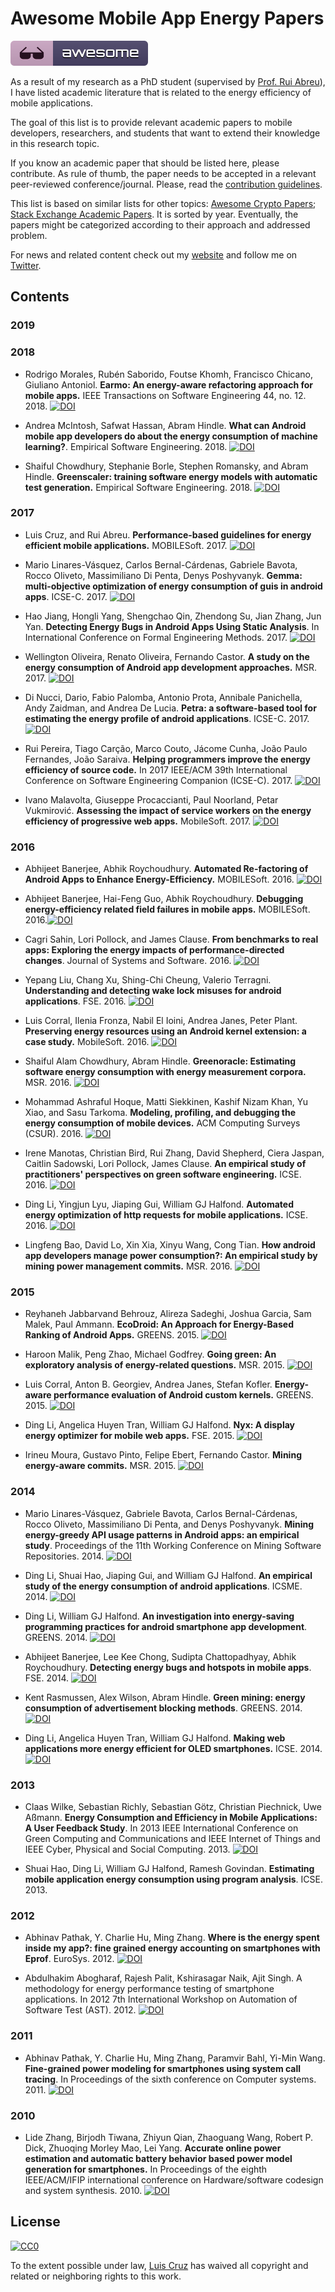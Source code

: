 # Awesome Mobile App Energy Papers
[![Awesome](./media/badge.svg)](https://github.com/sindresorhus/awesome)

As a result of my research as a PhD student (supervised by [Prof. Rui Abreu](https://ruimaranhao.com)), I have listed academic literature that is related to the energy efficiency of mobile applications.

The goal of this list is to provide relevant academic papers to mobile developers, researchers, and students that want to extend their knowledge in this research topic.

If you know an academic paper that should be listed here, please contribute. As rule of thumb, the paper needs to be accepted in a relevant peer-reviewed conference/journal. Please, read the [contribution guidelines](contributing.md).

This list is based on similar lists for other topics: [Awesome Crypto Papers](https://github.com/pFarb/awesome-crypto-papers); [Stack Exchange Academic Papers](https://meta.stackexchange.com/questions/134495/academic-papers-using-stack-exchange-data). It is sorted by year. Eventually, the papers might be categorized according to their approach and addressed problem.

For news and related content check out my [website](https://luiscruz.github.io/) and follow me on [Twitter](https://twitter.com/luismcruz).

## Contents

### 2019

### 2018

- Rodrigo Morales, Rubén Saborido, Foutse Khomh, Francisco Chicano, Giuliano Antoniol. **Earmo: An energy-aware refactoring approach for mobile apps.** IEEE Transactions on Software Engineering 44, no. 12. 2018. [![DOI](https://zenodo.org/badge/doi/10.1109/TSE.2017.2757486.svg)](https://doi.org/10.1109/TSE.2017.2757486)

- Andrea McIntosh, Safwat Hassan, Abram Hindle. **What can Android mobile app developers do about the energy consumption of machine learning?**. Empirical Software Engineering. 2018. [![DOI](https://zenodo.org/badge/doi/10.1007/s10664-018-9629-2.svg)](https://doi.org/10.1007/s10664-018-9629-2)

- Shaiful Chowdhury, Stephanie Borle, Stephen Romansky, and Abram Hindle. **Greenscaler: training software energy models with automatic test generation.** Empirical Software Engineering. 2018.  [![DOI](https://zenodo.org/badge/doi/10.1007/s10664-018-9640-7.svg)](https://doi.org/10.1007/s10664-018-9640-7)



### 2017

- Luis Cruz, and Rui Abreu. **Performance-based guidelines for energy efficient mobile applications.** MOBILESoft. 2017. [![DOI](https://zenodo.org/badge/doi/10.1109/MOBILESoft.2017.19.svg)](https://doi.org/10.1109/MOBILESoft.2017.19)

- Mario Linares-Vásquez, Carlos Bernal-Cárdenas, Gabriele Bavota, Rocco Oliveto, Massimiliano Di Penta, Denys Poshyvanyk. **Gemma: multi-objective optimization of energy consumption of guis in android apps**. ICSE-C. 2017.  [![DOI](https://zenodo.org/badge/doi/10.1109/ICSE-C.2017.10.svg)](https://doi.org/10.1109/ICSE-C.2017.10)

- Hao Jiang, Hongli Yang, Shengchao Qin, Zhendong Su, Jian Zhang, Jun Yan. **Detecting Energy Bugs in Android Apps Using Static Analysis**. In International Conference on Formal Engineering Methods. 2017. [![DOI](https://zenodo.org/badge/doi/10.1007/978-3-319-68690-5_12.svg)](https://doi.org/10.1007/978-3-319-68690-5_12)

- Wellington Oliveira, Renato Oliveira, Fernando Castor. **A study on the energy consumption of Android app development approaches.** MSR. 2017. [![DOI](https://zenodo.org/badge/doi/10.1109/MSR.2017.66.svg)](https://doi.org/10.1109/MSR.2017.66)

- Di Nucci, Dario, Fabio Palomba, Antonio Prota, Annibale Panichella, Andy Zaidman, and Andrea De Lucia. **Petra: a software-based tool for estimating the energy profile of android applications**. ICSE-C. 2017. [![DOI](https://zenodo.org/badge/doi/10.1109/ICSE-C.2017.18.svg)](https://doi.org/10.1109/ICSE-C.2017.18)

- Rui Pereira, Tiago Carção, Marco Couto, Jácome Cunha, João Paulo Fernandes,  João Saraiva. **Helping programmers improve the energy efficiency of source code.** In 2017 IEEE/ACM 39th International Conference on Software Engineering Companion (ICSE-C). 2017. [![DOI](https://zenodo.org/badge/doi/10.1109/ICSE-C.2017.80.svg)](https://doi.org/10.1109/ICSE-C.2017.80)

- Ivano Malavolta, Giuseppe Procaccianti, Paul Noorland, Petar Vukmirović. **Assessing the impact of service workers on the energy efficiency of progressive web apps.** MobileSoft. 2017. [![DOI](https://zenodo.org/badge/doi/10.1109/MOBILESoft.2017.7.svg)](https://doi.org/10.1109/MOBILESoft.2017.7)

### 2016

- Abhijeet Banerjee, Abhik Roychoudhury. **Automated Re-factoring of Android Apps to Enhance Energy-Efficiency.** MOBILESoft. 2016. [![DOI](https://zenodo.org/badge/doi/10.1109/MobileSoft.2016.038.svg)](https://doi.org/10.1109/MobileSoft.2016.038)

- Abhijeet Banerjee, Hai-Feng Guo, Abhik Roychoudhury. **Debugging energy-efficiency related field failures in mobile apps.** MOBILESoft. 2016.[![DOI](https://zenodo.org/badge/doi/10.1145/2897073.2897085.svg)](https://doi.org/10.1145/2897073.2897085)

- Cagri Sahin, Lori Pollock, and James Clause. **From benchmarks to real apps: Exploring the energy impacts of performance-directed changes**. Journal of Systems and Software. 2016. [![DOI](https://zenodo.org/badge/doi/10.1016/j.jss.2016.03.031.svg)](https://doi.org/10.1016/j.jss.2016.03.031)

- Yepang Liu, Chang Xu, Shing-Chi Cheung, Valerio Terragni. **Understanding and detecting wake lock misuses for android applications**. FSE. 2016. [![DOI](https://zenodo.org/badge/doi/10.1145/2950290.2950297.svg)](https://doi.org/10.1145/2950290.2950297)

- Luis Corral, Ilenia Fronza, Nabil El Ioini, Andrea Janes, Peter Plant. **Preserving energy resources using an Android kernel extension: a case study.** MobileSoft. 2016. [![DOI](https://zenodo.org/badge/doi/10.1145/2897073.2897124.svg)](https://doi.org/10.1145/2897073.2897124)

- Shaiful Alam Chowdhury, Abram Hindle. **Greenoracle: Estimating software energy consumption with energy measurement corpora.** MSR. 2016.  [![DOI](https://zenodo.org/badge/doi/10.1109/MSR.2016.015.svg)](https://doi.org/10.1109/MSR.2016.015)

- Mohammad Ashraful Hoque, Matti Siekkinen, Kashif Nizam Khan, Yu Xiao, and Sasu Tarkoma. **Modeling, profiling, and debugging the energy consumption of mobile devices.** ACM Computing Surveys (CSUR). 2016. [![DOI](https://zenodo.org/badge/doi/10.1145/2840723.svg)](https://doi.org/10.1145/2840723)

- Irene Manotas, Christian Bird, Rui Zhang, David Shepherd, Ciera Jaspan, Caitlin Sadowski, Lori Pollock, James Clause. **An empirical study of practitioners' perspectives on green software engineering.** ICSE. 2016. [![DOI](https://zenodo.org/badge/doi/10.1145/2884781.2884810.svg)](https://doi.org/10.1145/2884781.2884810)

- Ding Li, Yingjun Lyu, Jiaping Gui, William GJ Halfond. **Automated energy optimization of http requests for mobile applications.** ICSE. 2016. [![DOI](https://zenodo.org/badge/doi/10.1145/2884781.2884867.svg)](https://doi.org/10.1145/2884781.2884867)

- Lingfeng Bao, David Lo, Xin Xia, Xinyu Wang, Cong Tian. **How android app developers manage power consumption?: An empirical study by mining power management commits.** MSR. 2016. [![DOI](https://zenodo.org/badge/doi/10.1145/2901739.2901748.svg)](https://doi.org/10.1145/2901739.2901748)

### 2015

- Reyhaneh Jabbarvand Behrouz, Alireza Sadeghi, Joshua Garcia, Sam Malek, Paul Ammann. **EcoDroid: An Approach for Energy-Based Ranking of Android Apps.** GREENS. 2015. [![DOI](https://zenodo.org/badge/doi/10.1109/GREENS.2015.9.svg)](https://doi.org/10.1109/GREENS.2015.9)

- Haroon Malik, Peng Zhao, Michael Godfrey. **Going green: An exploratory analysis of energy-related questions.** MSR. 2015.  [![DOI](https://zenodo.org/badge/doi/10.1109/GREENS.2015.9.svg)](https://doi.org/10.1109/GREENS.2015.9)

- Luis Corral, Anton B. Georgiev, Andrea Janes, Stefan Kofler. **Energy-aware performance evaluation of Android custom kernels.** GREENS. 2015. [![DOI](https://zenodo.org/badge/doi/10.1145/2786805.2803190.svg)](https://doi.org/10.1145/2786805.2803190)

- Ding Li, Angelica Huyen Tran, William GJ Halfond. **Nyx: A display energy optimizer for mobile web apps.** FSE. 2015. [![DOI](https://zenodo.org/badge/doi/10.1145/2786805.2803190.svg)](https://doi.org/10.1145/2786805.2803190)

- Irineu Moura, Gustavo Pinto, Felipe Ebert, Fernando Castor. **Mining energy-aware commits.** MSR. 2015. [![DOI](https://zenodo.org/badge/doi/10.1109/MSR.2015.13.svg)](https://doi.org/10.1109/MSR.2015.13)

### 2014

- Mario Linares-Vásquez, Gabriele Bavota, Carlos Bernal-Cárdenas, Rocco Oliveto, Massimiliano Di Penta, and Denys Poshyvanyk. **Mining energy-greedy API usage patterns in Android apps: an empirical study**. Proceedings of the 11th Working Conference on Mining Software Repositories. 2014. [![DOI](https://zenodo.org/badge/doi/10.1145/2597073.2597085.svg)](https://doi.org/10.1145/2597073.2597085)

- Ding Li, Shuai Hao, Jiaping Gui, and William GJ Halfond. **An empirical study of the energy consumption of android applications**. ICSME. 2014. [![DOI](https://zenodo.org/badge/doi/10.1109/ICSME.2014.34.svg)](https://doi.org/10.1109/ICSME.2014.34)

- Ding Li, William GJ Halfond. **An investigation into energy-saving programming practices for android smartphone app development**. GREENS. 2014. [![DOI](https://zenodo.org/badge/doi/10.1145/2593743.2593750.svg)](https://doi.org/10.1145/2593743.2593750)

- Abhijeet Banerjee, Lee Kee Chong, Sudipta Chattopadhyay, Abhik Roychoudhury. **Detecting energy bugs and hotspots in mobile apps**. FSE. 2014. [![DOI](https://zenodo.org/badge/doi/10.1145/2635868.2635871.svg)](https://doi.org/10.1145/2635868.2635871)

- Kent Rasmussen, Alex Wilson, Abram Hindle. **Green mining: energy consumption of advertisement blocking methods**. GREENS. 2014. [![DOI](https://zenodo.org/badge/doi/10.1145/2593743.2593749.svg)](https://doi.org/10.1145/2593743.2593749)

- Ding Li, Angelica Huyen Tran, William GJ Halfond. **Making web applications more energy efficient for OLED smartphones.** ICSE. 2014. [![DOI](https://zenodo.org/badge/doi/10.1145/2568225.2568321.svg)](https://doi.org/10.1145/2568225.2568321)


### 2013

- Claas Wilke, Sebastian Richly, Sebastian Götz, Christian Piechnick, Uwe Aßmann. **Energy Consumption and Efficiency in Mobile Applications: A User Feedback Study**. In 2013 IEEE International Conference on Green Computing and Communications and IEEE Internet of Things and IEEE Cyber, Physical and Social Computing. 2013. [![DOI](https://zenodo.org/badge/doi/10.1109/GreenCom-iThings-CPSCom.2013.45.svg)](https://doi.org/10.1109/GreenCom-iThings-CPSCom.2013.45)

- Shuai Hao, Ding Li, William GJ Halfond, Ramesh Govindan. **Estimating mobile application energy consumption using program analysis**. ICSE. 2013.


### 2012

- Abhinav Pathak, Y. Charlie Hu, Ming Zhang. **Where is the energy spent inside my app?: fine grained energy accounting on smartphones with Eprof**. EuroSys. 2012. [![DOI](https://zenodo.org/badge/doi/10.1145/2168836.2168841.svg)](https://doi.org/10.1145/2168836.2168841)

- Abdulhakim Abogharaf, Rajesh Palit, Kshirasagar Naik, Ajit Singh. A methodology for energy performance testing of smartphone applications. In 2012 7th International Workshop on Automation of Software Test (AST). 2012.  [![DOI](https://zenodo.org/badge/doi/10.1109/IWAST.2012.6228978.svg)](https://doi.org/10.1109/IWAST.2012.6228978)

### 2011

- Abhinav Pathak, Y. Charlie Hu, Ming Zhang, Paramvir Bahl, Yi-Min Wang. **Fine-grained power modeling for smartphones using system call tracing**. In Proceedings of the sixth conference on Computer systems. 2011. [![DOI](https://zenodo.org/badge/doi/10.1145/1966445.1966460.svg)](https://doi.org/10.1145/1966445.1966460)


### 2010

- Lide Zhang, Birjodh Tiwana, Zhiyun Qian, Zhaoguang Wang, Robert P. Dick, Zhuoqing Morley Mao, Lei Yang. **Accurate online power estimation and automatic battery behavior based power model generation for smartphones.** In Proceedings of the eighth IEEE/ACM/IFIP international conference on Hardware/software codesign and system synthesis. 2010. [![DOI](https://zenodo.org/badge/doi/10.1145/1878961.1878982.svg)](https://doi.org/10.1145/1878961.1878982)


## License

[![CC0](http://mirrors.creativecommons.org/presskit/buttons/88x31/svg/cc-zero.svg)](https://creativecommons.org/publicdomain/zero/1.0/)

To the extent possible under law, [Luis Cruz](https://luiscruz.github.io) has waived all copyright and related or neighboring rights to this work.